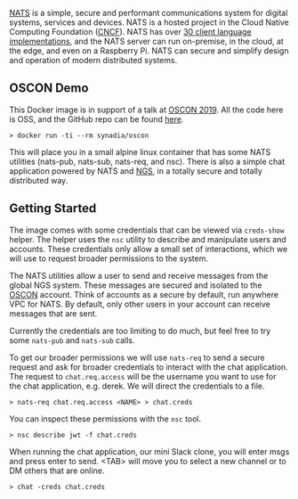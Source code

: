 
[NATS](https://nats.io) is a simple, secure and performant communications system for digital systems, services and devices. NATS is a hosted project in the Cloud Native Computing Foundation ([CNCF](https://cncf.io)). NATS has over [30 client language implementations](https://nats.io/download/), and the NATS server can run on-premise, in the cloud, at the edge, and even on a Raspberry Pi. NATS can secure and simplify design and operation of modern distributed systems.

## OSCON Demo

This Docker image is in support of a talk at [OSCON 2019](https://conferences.oreilly.com/oscon/oscon-or/schedule/2019-07-18).
All the code here is OSS, and the GitHub repo can be found [here](https://github.com/ConnectEverything/oscon2019).

```
> docker run -ti --rm synadia/oscon
```

This will place you in a small alpine linux container that has some NATS utilities (nats-pub, nats-sub, nats-req, and nsc). There is also a simple chat application powered by NATS and [NGS](https://synadia.com/ngs/), in a totally secure and totally distributed way.

## Getting Started

The image comes with some credentials that can be viewed via `creds-show` helper. The helper uses the `nsc` utility to describe and manipulate users and accounts. These credentials only allow a small set of interactions, which we will use to request broader permissions to the system.

The NATS utilities allow a user to send and receive messages from the global NGS system. These messages are secured and isolated to the [OSCON](https://api.synadia.io/jwt/v1/accounts/AAOSCON6ID63VZPPAZRHMHKNYLNX7N4J5UEWVSI64XLRZXZCYYVBTXG5?decode=true) account. Think of accounts as a secure by default, run anywhere VPC for NATS. By default, only other users in your account can receive messages that are sent.

Currently the credentials are too limiting to do much, but feel free to try some `nats-pub` and `nats-sub` calls.

To get our broader permissions we will use `nats-req` to send a secure request and ask for broader credentials to interact with the chat application.
The request to `chat.req.access` will be the username you want to use for the chat application, e.g. derek. We will direct the credentials to a file.

```
> nats-req chat.req.access <NAME> > chat.creds
```

You can inspect these permissions with the `nsc` tool.
```
> nsc describe jwt -f chat.creds
```

When running the chat application, our mini Slack clone, you will enter msgs and press enter to send. <TAB\> will move you to select a new channel or to DM others that are online.

```
> chat -creds chat.creds 
```

